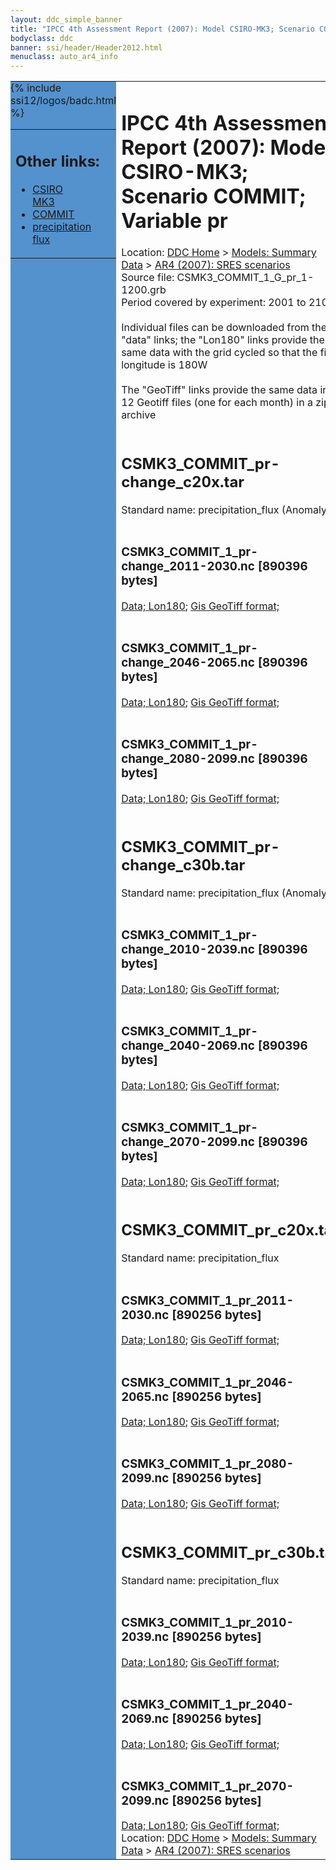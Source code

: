 ```yaml
---
layout: ddc_simple_banner
title: "IPCC 4th Assessment Report (2007): Model CSIRO-MK3; Scenario COMMIT; Variable pr"
bodyclass: ddc
banner: ssi/header/Header2012.html
menuclass: auto_ar4_info
---
```



<table width="100%" border="0" cellspacing="0" cellpadding="0" style="border-collapse: collapse;">
<tr style="margin:0;padding:0;border:0;">
<td style="margin:0;padding:0;border:0;height:1pt;width:150pt;background:#5492CD;" valign="top" >

<div id="lh-col2" class="auto_ar4_info">
<table class="menumain" bgcolor="#5492CD" cellspacing="0" width="100%" border="0">
<tr><td>
<h2> Other links:</h2>
<ul>
<li><a href="/auto/ar4/model-CSIRO-MK3.html">CSIRO<br/>MK3</a></li>
<li><a href="/auto/ar4/scenario-COMMIT.html">COMMIT</a></li>
<li><a href="/auto/ar4/var-precipitation_flux.html">precipitation flux</a></li>
</ul>
</td></tr>
{% include ssi12/logos/badc.html %}
</table>
</div>
</td>
<td><h1>IPCC 4th Assessment Report (2007): Model CSIRO-MK3; Scenario COMMIT; Variable pr</h1>

<!-- Breadcrumb1 -->
<div id="breadcrumb1" align="left">
Location: <a href="/index.html">DDC Home</a> > <a href="/sim/gcm_clim/">Models: Summary Data</a>
> <a href="/sim/gcm_clim/SRES_AR4/index.html">AR4 (2007): SRES scenarios</a>
</div>
<!-- End of Breadcrumb1 -->Source file: CSMK3_COMMIT_1_G_pr_1-1200.grb
<br/>
Period covered by experiment: 2001 to 2100<br/>
<br/>Individual files can be downloaded from the "data" links; the "Lon180" links provide the same data
         with the grid cycled so that the first longitude is 180W<br/>
<br/>The "GeoTiff" links provide the same data in 12 Geotiff files (one for each month)
          in a zip archive<br/>
<br/><h2>CSMK3_COMMIT_pr-change_c20x.tar</h2>
Standard name: precipitation_flux (Anomaly)<br>
<br/><h3>CSMK3_COMMIT_1_pr-change_2011-2030.nc [890396 bytes]</h3>
<a href="http://apps.ipcc-data.org/cgi-bin/downl/ar4_nc/pr/CSMK3_COMMIT_1_pr-change_2011-2030.nc">Data; </a><a href="http://apps.ipcc-data.org/cgi-bin/downl/ar4_nc/pr/CSMK3_COMMIT_1_pr-change_2011-2030.cyto180.nc"> Lon180</a>; <a href="/cgi-bin/downl/ar4_tif/pr/CSMK3_COMMIT_1_pr-change_2011-2030.zip">Gis GeoTiff format; </a><br/>
<br/><h3>CSMK3_COMMIT_1_pr-change_2046-2065.nc [890396 bytes]</h3>
<a href="http://apps.ipcc-data.org/cgi-bin/downl/ar4_nc/pr/CSMK3_COMMIT_1_pr-change_2046-2065.nc">Data; </a><a href="http://apps.ipcc-data.org/cgi-bin/downl/ar4_nc/pr/CSMK3_COMMIT_1_pr-change_2046-2065.cyto180.nc"> Lon180</a>; <a href="/cgi-bin/downl/ar4_tif/pr/CSMK3_COMMIT_1_pr-change_2046-2065.zip">Gis GeoTiff format; </a><br/>
<br/><h3>CSMK3_COMMIT_1_pr-change_2080-2099.nc [890396 bytes]</h3>
<a href="http://apps.ipcc-data.org/cgi-bin/downl/ar4_nc/pr/CSMK3_COMMIT_1_pr-change_2080-2099.nc">Data; </a><a href="http://apps.ipcc-data.org/cgi-bin/downl/ar4_nc/pr/CSMK3_COMMIT_1_pr-change_2080-2099.cyto180.nc"> Lon180</a>; <a href="/cgi-bin/downl/ar4_tif/pr/CSMK3_COMMIT_1_pr-change_2080-2099.zip">Gis GeoTiff format; </a><br/>
<br/><h2>CSMK3_COMMIT_pr-change_c30b.tar</h2>
Standard name: precipitation_flux (Anomaly)<br>
<br/><h3>CSMK3_COMMIT_1_pr-change_2010-2039.nc [890396 bytes]</h3>
<a href="http://apps.ipcc-data.org/cgi-bin/downl/ar4_nc/pr/CSMK3_COMMIT_1_pr-change_2010-2039.nc">Data; </a><a href="http://apps.ipcc-data.org/cgi-bin/downl/ar4_nc/pr/CSMK3_COMMIT_1_pr-change_2010-2039.cyto180.nc"> Lon180</a>; <a href="/cgi-bin/downl/ar4_tif/pr/CSMK3_COMMIT_1_pr-change_2010-2039.zip">Gis GeoTiff format; </a><br/>
<br/><h3>CSMK3_COMMIT_1_pr-change_2040-2069.nc [890396 bytes]</h3>
<a href="http://apps.ipcc-data.org/cgi-bin/downl/ar4_nc/pr/CSMK3_COMMIT_1_pr-change_2040-2069.nc">Data; </a><a href="http://apps.ipcc-data.org/cgi-bin/downl/ar4_nc/pr/CSMK3_COMMIT_1_pr-change_2040-2069.cyto180.nc"> Lon180</a>; <a href="/cgi-bin/downl/ar4_tif/pr/CSMK3_COMMIT_1_pr-change_2040-2069.zip">Gis GeoTiff format; </a><br/>
<br/><h3>CSMK3_COMMIT_1_pr-change_2070-2099.nc [890396 bytes]</h3>
<a href="http://apps.ipcc-data.org/cgi-bin/downl/ar4_nc/pr/CSMK3_COMMIT_1_pr-change_2070-2099.nc">Data; </a><a href="http://apps.ipcc-data.org/cgi-bin/downl/ar4_nc/pr/CSMK3_COMMIT_1_pr-change_2070-2099.cyto180.nc"> Lon180</a>; <a href="/cgi-bin/downl/ar4_tif/pr/CSMK3_COMMIT_1_pr-change_2070-2099.zip">Gis GeoTiff format; </a><br/>
<br/><h2>CSMK3_COMMIT_pr_c20x.tar</h2>
Standard name: precipitation_flux<br>
<br/><h3>CSMK3_COMMIT_1_pr_2011-2030.nc [890256 bytes]</h3>
<a href="http://apps.ipcc-data.org/cgi-bin/downl/ar4_nc/pr/CSMK3_COMMIT_1_pr_2011-2030.nc">Data; </a><a href="http://apps.ipcc-data.org/cgi-bin/downl/ar4_nc/pr/CSMK3_COMMIT_1_pr_2011-2030.cyto180.nc"> Lon180</a>; <a href="/cgi-bin/downl/ar4_tif/pr/CSMK3_COMMIT_1_pr_2011-2030.zip">Gis GeoTiff format; </a><br/>
<br/><h3>CSMK3_COMMIT_1_pr_2046-2065.nc [890256 bytes]</h3>
<a href="http://apps.ipcc-data.org/cgi-bin/downl/ar4_nc/pr/CSMK3_COMMIT_1_pr_2046-2065.nc">Data; </a><a href="http://apps.ipcc-data.org/cgi-bin/downl/ar4_nc/pr/CSMK3_COMMIT_1_pr_2046-2065.cyto180.nc"> Lon180</a>; <a href="/cgi-bin/downl/ar4_tif/pr/CSMK3_COMMIT_1_pr_2046-2065.zip">Gis GeoTiff format; </a><br/>
<br/><h3>CSMK3_COMMIT_1_pr_2080-2099.nc [890256 bytes]</h3>
<a href="http://apps.ipcc-data.org/cgi-bin/downl/ar4_nc/pr/CSMK3_COMMIT_1_pr_2080-2099.nc">Data; </a><a href="http://apps.ipcc-data.org/cgi-bin/downl/ar4_nc/pr/CSMK3_COMMIT_1_pr_2080-2099.cyto180.nc"> Lon180</a>; <a href="/cgi-bin/downl/ar4_tif/pr/CSMK3_COMMIT_1_pr_2080-2099.zip">Gis GeoTiff format; </a><br/>
<br/><h2>CSMK3_COMMIT_pr_c30b.tar</h2>
Standard name: precipitation_flux<br>
<br/><h3>CSMK3_COMMIT_1_pr_2010-2039.nc [890256 bytes]</h3>
<a href="http://apps.ipcc-data.org/cgi-bin/downl/ar4_nc/pr/CSMK3_COMMIT_1_pr_2010-2039.nc">Data; </a><a href="http://apps.ipcc-data.org/cgi-bin/downl/ar4_nc/pr/CSMK3_COMMIT_1_pr_2010-2039.cyto180.nc"> Lon180</a>; <a href="/cgi-bin/downl/ar4_tif/pr/CSMK3_COMMIT_1_pr_2010-2039.zip">Gis GeoTiff format; </a><br/>
<br/><h3>CSMK3_COMMIT_1_pr_2040-2069.nc [890256 bytes]</h3>
<a href="http://apps.ipcc-data.org/cgi-bin/downl/ar4_nc/pr/CSMK3_COMMIT_1_pr_2040-2069.nc">Data; </a><a href="http://apps.ipcc-data.org/cgi-bin/downl/ar4_nc/pr/CSMK3_COMMIT_1_pr_2040-2069.cyto180.nc"> Lon180</a>; <a href="/cgi-bin/downl/ar4_tif/pr/CSMK3_COMMIT_1_pr_2040-2069.zip">Gis GeoTiff format; </a><br/>
<br/><h3>CSMK3_COMMIT_1_pr_2070-2099.nc [890256 bytes]</h3>
<a href="http://apps.ipcc-data.org/cgi-bin/downl/ar4_nc/pr/CSMK3_COMMIT_1_pr_2070-2099.nc">Data; </a><a href="http://apps.ipcc-data.org/cgi-bin/downl/ar4_nc/pr/CSMK3_COMMIT_1_pr_2070-2099.cyto180.nc"> Lon180</a>; <a href="/cgi-bin/downl/ar4_tif/pr/CSMK3_COMMIT_1_pr_2070-2099.zip">Gis GeoTiff format; </a><br/>
<!-- Breadcrumb2 -->
<div id="breadcrumb2" align="left">
Location: <a href="/index.html">DDC Home</a> > <a href="/sim/gcm_clim/">Models: Summary Data</a>
> <a href="/sim/gcm_clim/SRES_AR4/index.html">AR4 (2007): SRES scenarios</a>
</div>
<!-- End of Breadcrumb2 --></td></tr></table>
